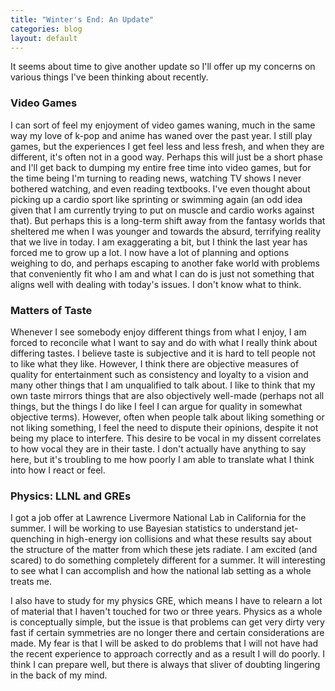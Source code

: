 ```yaml
---
title: "Winter's End: An Update"
categories: blog
layout: default
---
```

It seems about time to give another update so I'll offer up my concerns on various things I've been thinking about recently.

### Video Games

I can sort of feel my enjoyment of video games waning, much in the same way my love of k-pop and anime has waned over the past year. I still play games, but the experiences I get feel less and less fresh, and when they are different, it's often not in a good way. Perhaps this will just be a short phase and I'll get back to dumping my entire free time into video games, but for the time being I'm turning to reading news, watching TV shows I never bothered watching, and even reading textbooks. I've even thought about picking up a cardio sport like sprinting or swimming again (an odd idea given that I am currently trying to put on muscle and cardio works against that). But perhaps this is a long-term shift away from the fantasy worlds that sheltered me when I was younger and towards the absurd, terrifying reality that we live in today. I am exaggerating a bit, but I think the last year has forced me to grow up a lot. I now have a lot of planning and options weighing to do, and perhaps escaping to another fake world with problems that conveniently fit who I am and what I can do is just not something that aligns well with dealing with today's issues. I don't know what to think.

### Matters of Taste

Whenever I see somebody enjoy different things from what I enjoy, I am forced to reconcile what I want to say and do with what I really think about differing tastes. I believe taste is subjective and it is hard to tell people not to like what they like. However, I think there are objective measures of quality for entertainment such as consistency and loyalty to a vision and many other things that I am unqualified to talk about. I like to think that my own taste mirrors things that are also objectively well-made (perhaps not all things, but the things I do like I feel I can argue for quality in somewhat objective terms). However, often when people talk about liking something or not liking something, I feel the need to dispute their opinions, despite it not being my place to interfere. This desire to be vocal in my dissent correlates to how vocal they are in their taste. I don't actually have anything to say here, but it's troubling to me how poorly I am able to translate what I think into how I react or feel.

### Physics: LLNL and GREs

I got a job offer at Lawrence Livermore National Lab in California for the summer. I will be working to use Bayesian statistics to understand jet-quenching in high-energy ion collisions and what these results say about the structure of the matter from which these jets radiate. I am excited (and scared) to do something completely different for a summer. It will interesting to see what I can accomplish and how the national lab setting as a whole treats me.

I also have to study for my physics GRE, which means I have to relearn a lot of material that I haven't touched for two or three years. Physics as a whole is conceptually simple, but the issue is that problems can get very dirty very fast if certain symmetries are no longer there and certain considerations are made. My fear is that I will be asked to do problems that I will not have had the recent experience to approach correctly and as a result I will do poorly. I think I can prepare well, but there is always that sliver of doubting lingering in the back of my mind.

